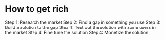 # How to get rich

Step 1: Research the market
Step 2: Find a gap in something you use
Step 3: Build a solution to the gap
Step 4: Test out the solution with some users in the market
Step 4: Fine tune the solution
Step 4: Monetize the solution


